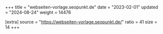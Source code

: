 +++
title = "webseiten-vorlage.seopunkt.de"
date = "2023-02-01"
updated = "2024-08-24"
weight = 14476

[extra]
source = "https://webseiten-vorlage.seopunkt.de/"
ratio = 41
size = 14
+++
